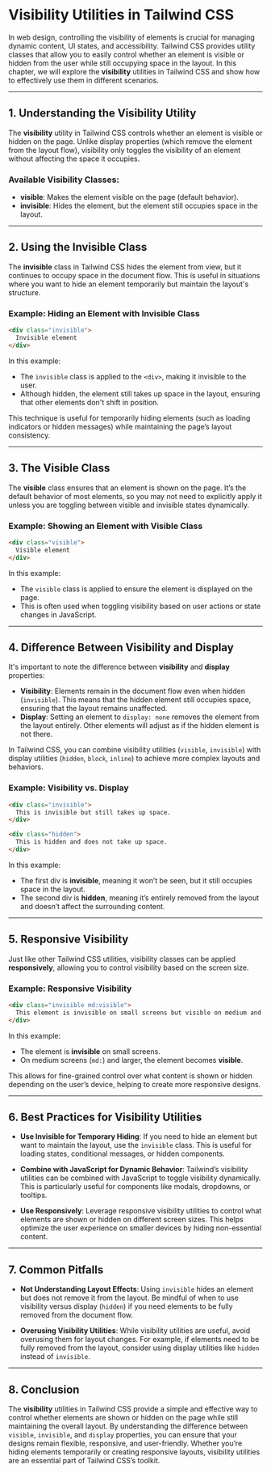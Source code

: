 # Visibility Utilities in Tailwind CSS

In web design, controlling the visibility of elements is crucial for managing dynamic content, UI states, and accessibility. Tailwind CSS provides utility classes that allow you to easily control whether an element is visible or hidden from the user while still occupying space in the layout. In this chapter, we will explore the **visibility** utilities in Tailwind CSS and show how to effectively use them in different scenarios.

---

## 1. Understanding the Visibility Utility

The **visibility** utility in Tailwind CSS controls whether an element is visible or hidden on the page. Unlike display properties (which remove the element from the layout flow), visibility only toggles the visibility of an element without affecting the space it occupies.

### Available Visibility Classes:
- **visible**: Makes the element visible on the page (default behavior).
- **invisible**: Hides the element, but the element still occupies space in the layout.

---

## 2. Using the Invisible Class

The **invisible** class in Tailwind CSS hides the element from view, but it continues to occupy space in the document flow. This is useful in situations where you want to hide an element temporarily but maintain the layout's structure.

### Example: Hiding an Element with Invisible Class

```html
<div class="invisible">
  Invisible element
</div>
```

In this example:
- The `invisible` class is applied to the `<div>`, making it invisible to the user.
- Although hidden, the element still takes up space in the layout, ensuring that other elements don't shift in position.

This technique is useful for temporarily hiding elements (such as loading indicators or hidden messages) while maintaining the page’s layout consistency.

---

## 3. The Visible Class

The **visible** class ensures that an element is shown on the page. It’s the default behavior of most elements, so you may not need to explicitly apply it unless you are toggling between visible and invisible states dynamically.

### Example: Showing an Element with Visible Class

```html
<div class="visible">
  Visible element
</div>
```

In this example:
- The `visible` class is applied to ensure the element is displayed on the page.
- This is often used when toggling visibility based on user actions or state changes in JavaScript.

---

## 4. Difference Between Visibility and Display

It's important to note the difference between **visibility** and **display** properties:
- **Visibility**: Elements remain in the document flow even when hidden (`invisible`). This means that the hidden element still occupies space, ensuring that the layout remains unaffected.
- **Display**: Setting an element to `display: none` removes the element from the layout entirely. Other elements will adjust as if the hidden element is not there.

In Tailwind CSS, you can combine visibility utilities (`visible`, `invisible`) with display utilities (`hidden`, `block`, `inline`) to achieve more complex layouts and behaviors.

### Example: Visibility vs. Display

```html
<div class="invisible">
  This is invisible but still takes up space.
</div>

<div class="hidden">
  This is hidden and does not take up space.
</div>
```

In this example:
- The first div is **invisible**, meaning it won’t be seen, but it still occupies space in the layout.
- The second div is **hidden**, meaning it’s entirely removed from the layout and doesn’t affect the surrounding content.

---

## 5. Responsive Visibility

Just like other Tailwind CSS utilities, visibility classes can be applied **responsively**, allowing you to control visibility based on the screen size.

### Example: Responsive Visibility

```html
<div class="invisible md:visible">
  This element is invisible on small screens but visible on medium and larger screens.
</div>
```

In this example:
- The element is **invisible** on small screens.
- On medium screens (`md:`) and larger, the element becomes **visible**.

This allows for fine-grained control over what content is shown or hidden depending on the user’s device, helping to create more responsive designs.

---

## 6. Best Practices for Visibility Utilities

- **Use Invisible for Temporary Hiding**: If you need to hide an element but want to maintain the layout, use the `invisible` class. This is useful for loading states, conditional messages, or hidden components.
  
- **Combine with JavaScript for Dynamic Behavior**: Tailwind’s visibility utilities can be combined with JavaScript to toggle visibility dynamically. This is particularly useful for components like modals, dropdowns, or tooltips.

- **Use Responsively**: Leverage responsive visibility utilities to control what elements are shown or hidden on different screen sizes. This helps optimize the user experience on smaller devices by hiding non-essential content.

---

## 7. Common Pitfalls

- **Not Understanding Layout Effects**: Using `invisible` hides an element but does not remove it from the layout. Be mindful of when to use visibility versus display (`hidden`) if you need elements to be fully removed from the document flow.
  
- **Overusing Visibility Utilities**: While visibility utilities are useful, avoid overusing them for layout changes. For example, if elements need to be fully removed from the layout, consider using display utilities like `hidden` instead of `invisible`.

---

## 8. Conclusion

The **visibility** utilities in Tailwind CSS provide a simple and effective way to control whether elements are shown or hidden on the page while still maintaining the overall layout. By understanding the difference between `visible`, `invisible`, and `display` properties, you can ensure that your designs remain flexible, responsive, and user-friendly. Whether you’re hiding elements temporarily or creating responsive layouts, visibility utilities are an essential part of Tailwind CSS’s toolkit.
